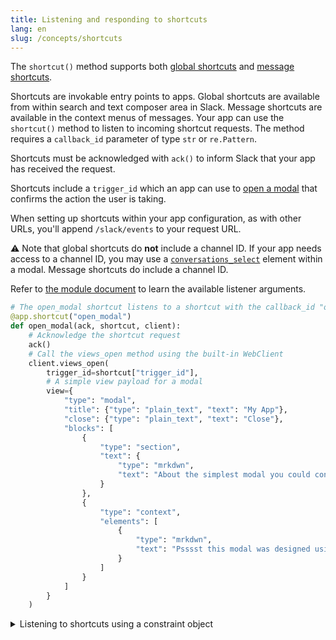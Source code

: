 ```yaml
---
title: Listening and responding to shortcuts
lang: en
slug: /concepts/shortcuts
---
```




The `shortcut()` method supports both [global shortcuts](https://api.slack.com/interactivity/shortcuts/using#global_shortcuts) and [message shortcuts](https://api.slack.com/interactivity/shortcuts/using#message_shortcuts).

Shortcuts are invokable entry points to apps. Global shortcuts are available from within search and text composer area in Slack. Message shortcuts are available in the context menus of messages. Your app can use the `shortcut()` method to listen to incoming shortcut requests. The method requires a `callback_id` parameter of type `str` or `re.Pattern`.

Shortcuts must be acknowledged with `ack()` to inform Slack that your app has received the request.

Shortcuts include a `trigger_id` which an app can use to [open a modal](/concepts/creating-modals) that confirms the action the user is taking.

When setting up shortcuts within your app configuration, as with other URLs, you'll append `/slack/events` to your request URL.

⚠️ Note that global shortcuts do **not** include a channel ID. If your app needs access to a channel ID, you may use a [`conversations_select`](https://api.slack.com/reference/block-kit/block-elements#conversation_select) element within a modal. Message shortcuts do include a channel ID.




Refer to [the module document](https://slack.dev/bolt-python/api-docs/slack_bolt/kwargs_injection/args.html) to learn the available listener arguments.
```python
# The open_modal shortcut listens to a shortcut with the callback_id "open_modal"
@app.shortcut("open_modal")
def open_modal(ack, shortcut, client):
    # Acknowledge the shortcut request
    ack()
    # Call the views_open method using the built-in WebClient
    client.views_open(
        trigger_id=shortcut["trigger_id"],
        # A simple view payload for a modal
        view={
            "type": "modal",
            "title": {"type": "plain_text", "text": "My App"},
            "close": {"type": "plain_text", "text": "Close"},
            "blocks": [
                {
                    "type": "section",
                    "text": {
                        "type": "mrkdwn",
                        "text": "About the simplest modal you could conceive of :smile:\n\nMaybe <https://api.slack.com/reference/block-kit/interactive-components|*make the modal interactive*> or <https://api.slack.com/surfaces/modals/using#modifying|*learn more advanced modal use cases*>."
                    }
                },
                {
                    "type": "context",
                    "elements": [
                        {
                            "type": "mrkdwn",
                            "text": "Psssst this modal was designed using <https://api.slack.com/tools/block-kit-builder|*Block Kit Builder*>"
                        }
                    ]
                }
            ]
        }
    )
```


<details>
  <summary>
  Listening to shortcuts using a constraint object
  </summary>

  
  You can use a constraints object to listen to `callback_id`s, and `type`s. Constraints in the object can be of type `str` or `re.Pattern`.
  

```python
# Your listener will only be called when the callback_id matches 'open_modal' AND the type matches 'message_action'
@app.shortcut({"callback_id": "open_modal", "type": "message_action"})
def open_modal(ack, shortcut, client):
    # Acknowledge the shortcut request
    ack()
    # Call the views_open method using one of the built-in WebClients
    client.views_open(
        trigger_id=shortcut["trigger_id"],
        view={
            "type": "modal",
            "title": {"type": "plain_text", "text": "My App"},
            "close": {"type": "plain_text", "text": "Close"},
            "blocks": [
                {
                    "type": "section",
                    "text": {
                        "type": "mrkdwn",
                        "text": "About the simplest modal you could conceive of :smile:\n\nMaybe <https://api.slack.com/reference/block-kit/interactive-components|*make the modal interactive*> or <https://api.slack.com/surfaces/modals/using#modifying|*learn more advanced modal use cases*>."
                    }
                },
                {
                    "type": "context",
                    "elements": [
                        {
                            "type": "mrkdwn",
                            "text": "Psssst this modal was designed using <https://api.slack.com/tools/block-kit-builder|*Block Kit Builder*>"
                        }
                    ]
                }
            ]
        }
    )
```

</details>
